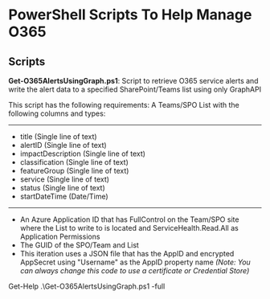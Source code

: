 # PowerShell Scripts To Help Manage O365

## Scripts

**Get-O365AlertsUsingGraph.ps1**:
Script to retrieve O365 service alerts and write the alert data to a specified SharePoint/Teams list using only GraphAPI

This script has the following requirements:
    A Teams/SPO List with the following columns and types:

---

  - title (Single line of text)
  - alertID (Single line of text)
  - impactDescription (Single line of text)
  - classification (Single line of text)
  - featureGroup (Single line of text)
  - service (Single line of text)
  - status (Single line of text)
  - startDateTime (Date/Time)

---

- An Azure Application ID that has FullControl on the Team/SPO site where the List to write to is located and ServiceHealth.Read.All as Application Permissions
- The GUID of the SPO/Team and List
- This iteration uses a JSON file that has the AppID and encrypted AppSecret using "Username" as the AppID property name
    *(Note:  You can always change this code to use a certificate or Credential Store)*

Get-Help .\Get-O365AlertsUsingGraph.ps1 -full

